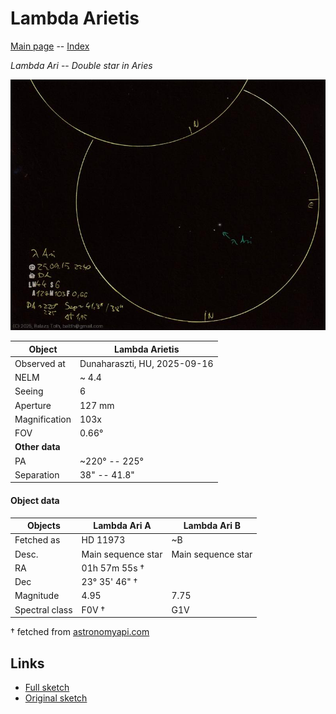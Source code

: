 # Lambda Arietis

[Main page](../index.md) -- [Index](../pages/obj_index.md)

_Lambda Ari_ -- _Double star in Aries_  

![Lambda Arietis](../img/lambda-ari-20250916.jpg)

Object | Lambda Arietis
-|-
Observed at | Dunaharaszti, HU, 2025-09-16
NELM | ~ 4.4
Seeing | 6
Aperture | 127 mm
Magnification | 103x
FOV | 0.66°
**Other data** |  
PA | ~220° -- 225°
Separation | 38" -- 41.8"


#### Object data

Objects | Lambda Ari A | Lambda Ari B
-|-|-
Fetched as | HD 11973 | ~B
Desc. | Main sequence star | Main sequence star
RA | 01h 57m 55s † | 
Dec | 23° 35' 46" † | 
Magnitude | 4.95 | 7.75
Spectral class | F0V † | G1V

† fetched from [astronomyapi.com](http://astronomyapi.com)

## Links

- [Full sketch](../img/saturn-lambda-ari-20250916.jpg)
- [Original sketch](../scan/20250916011030_001.jpg)
